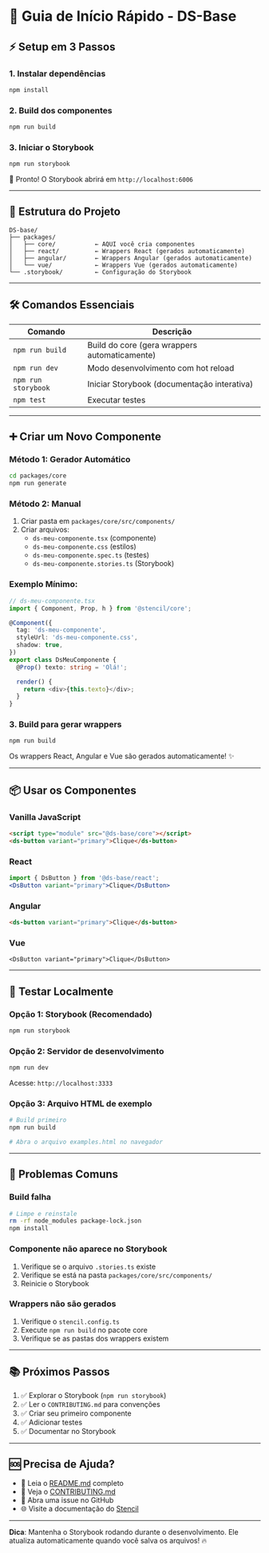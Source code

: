 # 🚀 Guia de Início Rápido - DS-Base

## ⚡ Setup em 3 Passos

### 1. Instalar dependências
```bash
npm install
```

### 2. Build dos componentes
```bash
npm run build
```

### 3. Iniciar o Storybook
```bash
npm run storybook
```

🎉 Pronto! O Storybook abrirá em `http://localhost:6006`

---

## 📁 Estrutura do Projeto

```
DS-base/
├── packages/
│   ├── core/           ← AQUI você cria componentes
│   ├── react/          ← Wrappers React (gerados automaticamente)
│   ├── angular/        ← Wrappers Angular (gerados automaticamente)
│   └── vue/            ← Wrappers Vue (gerados automaticamente)
└── .storybook/         ← Configuração do Storybook
```

---

## 🛠 Comandos Essenciais

| Comando | Descrição |
|---------|-----------|
| `npm run build` | Build do core (gera wrappers automaticamente) |
| `npm run dev` | Modo desenvolvimento com hot reload |
| `npm run storybook` | Iniciar Storybook (documentação interativa) |
| `npm test` | Executar testes |

---

## ➕ Criar um Novo Componente

### Método 1: Gerador Automático
```bash
cd packages/core
npm run generate
```

### Método 2: Manual
1. Criar pasta em `packages/core/src/components/`
2. Criar arquivos:
   - `ds-meu-componente.tsx` (componente)
   - `ds-meu-componente.css` (estilos)
   - `ds-meu-componente.spec.ts` (testes)
   - `ds-meu-componente.stories.ts` (Storybook)

### Exemplo Mínimo:
```typescript
// ds-meu-componente.tsx
import { Component, Prop, h } from '@stencil/core';

@Component({
  tag: 'ds-meu-componente',
  styleUrl: 'ds-meu-componente.css',
  shadow: true,
})
export class DsMeuComponente {
  @Prop() texto: string = 'Olá!';

  render() {
    return <div>{this.texto}</div>;
  }
}
```

### 3. Build para gerar wrappers
```bash
npm run build
```

Os wrappers React, Angular e Vue são gerados automaticamente! ✨

---

## 📦 Usar os Componentes

### Vanilla JavaScript
```html
<script type="module" src="@ds-base/core"></script>
<ds-button variant="primary">Clique</ds-button>
```

### React
```jsx
import { DsButton } from '@ds-base/react';
<DsButton variant="primary">Clique</DsButton>
```

### Angular
```html
<ds-button variant="primary">Clique</ds-button>
```

### Vue
```vue
<DsButton variant="primary">Clique</DsButton>
```

---

## 🧪 Testar Localmente

### Opção 1: Storybook (Recomendado)
```bash
npm run storybook
```

### Opção 2: Servidor de desenvolvimento
```bash
npm run dev
```
Acesse: `http://localhost:3333`

### Opção 3: Arquivo HTML de exemplo
```bash
# Build primeiro
npm run build

# Abra o arquivo examples.html no navegador
```

---

## 🐛 Problemas Comuns

### Build falha
```bash
# Limpe e reinstale
rm -rf node_modules package-lock.json
npm install
```

### Componente não aparece no Storybook
1. Verifique se o arquivo `.stories.ts` existe
2. Verifique se está na pasta `packages/core/src/components/`
3. Reinicie o Storybook

### Wrappers não são gerados
1. Verifique o `stencil.config.ts`
2. Execute `npm run build` no pacote core
3. Verifique se as pastas dos wrappers existem

---

## 📚 Próximos Passos

1. ✅ Explorar o Storybook (`npm run storybook`)
2. ✅ Ler o `CONTRIBUTING.md` para convenções
3. ✅ Criar seu primeiro componente
4. ✅ Adicionar testes
5. ✅ Documentar no Storybook

---

## 🆘 Precisa de Ajuda?

- 📖 Leia o [README.md](./README.md) completo
- 🤝 Veja o [CONTRIBUTING.md](./CONTRIBUTING.md)
- 📝 Abra uma issue no GitHub
- 🌐 Visite a documentação do [Stencil](https://stenciljs.com/)

---

**Dica**: Mantenha o Storybook rodando durante o desenvolvimento. Ele atualiza automaticamente quando você salva os arquivos! 🔥

